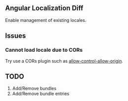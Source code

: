 Angular Localization Diff
----------------------------------------

Enable management of existing locales.

## Issues

### Cannot load locale due to CORs

Try use a CORs plugin such as [allow-control-allow-origin](https://chrome.google.com/webstore/detail/allow-control-allow-origi/nlfbmbojpeacfghkpbjhddihlkkiljbi).

## TODO
1. Add/Remove bundles
2. Add/Remove bundle entries

